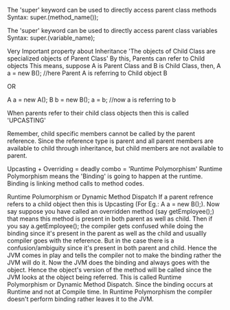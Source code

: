 The 'super' keyword can be used to directly access parent class methods
Syntax:
  super.(method_name());


The 'super' keyword can be used to directly access parent class variables
Syntax:
  super.(variable_name);



Very Important property about Inheritance
'The objects of Child Class are specialized objects of Parent Class'
By this, Parents can refer to Child objects
This means, suppose A is Parent Class and B is Child Class, then,
  A a = new B(); //here Parent A is referring to Child object B
  
 OR
 
 A a = new A();
 B b = new B();
 a = b; //now a is referring to b
 
When parents refer to their child class objects then this is called 'UPCASTING'

Remember, child specific members cannot be called by the parent reference. Since the reference type is parent and all parent members are available to child through inheritance, but child members are not available to parent.


Upcasting + Overriding = deadly combo = 'Runtime Polymorphism'
Runtime Polymorphism means the 'Binding' is going to happen at the runtime.
Binding is linking method calls to method codes.

Runtime Polumorphism or Dynamic Method Dispatch
If a parent refrence refers to a child object then this is Upcasting (For Eg.: A a = new B();). Now say suppose you have called an overridden method (say getEmployee();) that means this method is present in both parent as well as child. Then if you say a.getEmployee(); the compiler gets confused while doing the binding since it's present in the parent as well as the child and usuallly compiler goes with the reference. But in the case there is a confusion/ambiguity since it's present in both parent and child. Hence the JVM comes in play and tells the compiler not to make the binding rather the JVM will do it. Now the JVM does the binding and always goes with the object. Hence the object's version of the method will be called since the JVM looks at the object being referred. This is called Runtime Polymorphism or Dynamic Method Dispatch. Since the binding occurs at Runtime and not at Compile time.
In Runtime Polymorphism the compiler doesn't perform binding rather leaves it to the JVM.
